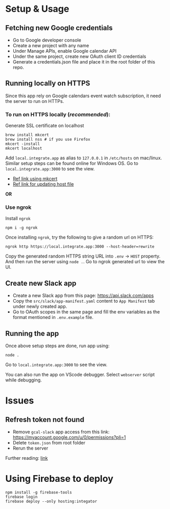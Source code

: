 # Setup & Usage

## Fetching new Google credentials
- Go to Google developer console
- Create a new project with any name
- Under Manage APIs, enable Google calendar API 
- Under the same project, create new OAuth client ID credentials
- Generate a credentials.json file and place it in the root folder of this repo.

## Running locally on HTTPS
Since this app rely on Google calendars event watch subscription, it need the server to run on HTTPs. 

### To run on HTTPS locally (_recommended_):

Generate SSL certificate on localhost

```
brew install mkcert
brew install nss # if you use Firefox
mkcert -install
mkcert localhost
```

Add `local.integrate.app` as alias to `127.0.0.1` in `/etc/hosts` on mac/linux. Similar setup steps can be found online for Windows OS.
Go to `local.integrate.app:3000` to see the view.

- [Ref link using mkcert](https://web.dev/how-to-use-local-https/)
- [Ref link for updating host file](https://www.howtogeek.com/27350/beginner-geek-how-to-edit-your-hosts-file/)


<b>OR</b>

### Use ngrok

Install `ngrok`

```
npm i -g ngrok
```

Once installing `ngrok`, try the following to give a random url on HTTPS:

```
ngrok http https://local.integrate.app:3000 --host-header=rewrite
```

Copy the generated random HTTPS string URL into `.env` -> `HOST` property. And then run the server using `node .`. Go to ngrok generated url to view the UI.

## Create new Slack app
- Create a new Slack app from this page: https://api.slack.com/apps
- Copy the `src/slack/app-manifest.yaml` content to `App Manifest` tab under newly created app.
- Go to OAuth scopes in the same page and fill the env variables as the format mentioned in `.env.example` file.

## Running the app
Once above setup steps are done, run app using:
```
node .
```

Go to `local.integrate.app:3000` to see the view.

You can also run the app on VScode debugger. Select `webserver` script while debugging.


# Issues

## Refresh token not found

- Remove `gcal-slack` app access from this link: https://myaccount.google.com/u/0/permissions?pli=1
- Delete `token.json` from root folder
- Rerun the server

Further reading: [link](https://stackoverflow.com/a/10857806/1577396)


# Using Firebase to deploy

```
npm install -g firebase-tools
firebase login
firebase deploy --only hosting:integator
